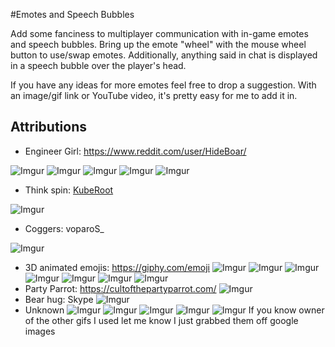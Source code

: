 #Emotes and Speech Bubbles

Add some fanciness to multiplayer communication with in-game emotes and speech bubbles. Bring up the emote "wheel" with the mouse wheel button to use/swap emotes. Additionally, anything said in chat is displayed in a speech bubble over the player's head. 

If you have any ideas for more emotes feel free to drop a suggestion. With an image/gif link or YouTube video, it's pretty easy for me to add it in.

## Attributions
- Engineer Girl: https://www.reddit.com/user/HideBoar/

![Imgur](https://i.imgur.com/z5wiI1i.gif) ![Imgur](https://i.imgur.com/0uOLeN5.gif) ![Imgur](https://i.imgur.com/JLTybqa.gif) ![Imgur](https://i.imgur.com/dsGSgJb.gif) ![Imgur](https://i.imgur.com/z7i64F8.gif)

- Think spin: [KubeRoot](https://github.com/KubeRoot)

![Imgur](https://i.imgur.com/vi6f8eK.gif)

- Coggers: voparoS_

![Imgur](https://i.imgur.com/8titZh2.gif)

- 3D animated emojis: https://giphy.com/emoji
![Imgur](https://i.imgur.com/8PZuucp.gif) ![Imgur](https://i.imgur.com/Rm5EE7L.gif) ![Imgur](https://i.imgur.com/6OzM5gA.gif) ![Imgur](https://i.imgur.com/1vs6RXZ.gif) ![Imgur](https://i.imgur.com/yvF8YpP.gif) ![Imgur](https://i.imgur.com/hPsFrDL.gif) ![Imgur](https://i.imgur.com/eYaSXwc.gif)
- Party Parrot: https://cultofthepartyparrot.com/
![Imgur](https://i.imgur.com/IntiUKI.gif)
- Bear hug: Skype
![Imgur](https://i.imgur.com/MaINRvO.gif)
- Unknown
![Imgur](https://i.imgur.com/yc82Ejy.gif) ![Imgur](https://i.imgur.com/fmXTPv5.gif) ![Imgur](https://i.imgur.com/a5UfySO.gif) ![Imgur](https://i.imgur.com/k9upOfW.gif) ![Imgur](https://i.imgur.com/xmyGfuY.gif)
If you know owner of the other gifs I used let me know I just grabbed them off google images
